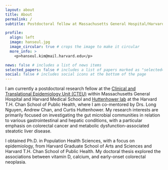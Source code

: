 ```yaml
---
layout: about
title: About
permalink: /
subtitle: Postdoctoral fellow at Massachusetts General Hospital/Harvard Medical School

profile:
  align: left
  image: hanseul.jpg
  image_circular: true # crops the image to make it circular
  more_info: >
    <p>hanseul.kim@mail.harvard.edu</p>

news: false # includes a list of news items
selected_papers: false # includes a list of papers marked as "selected={true}"
social: false # includes social icons at the bottom of the page
---
```


I am currently a postdoctoral research fellow at the [Clinical and Translational Epidemiology Unit (CTEU)](https://www.mghcteu.org/) within Massachusetts General Hospital and Harvard Medical School and [Huttenhower lab](https://huttenhower.sph.harvard.edu/home/) at the Harvard T.H. Chan School of Public Health, where I am co-mentored by Drs. Long Nguyen, Andrew Chan, and Curtis Huttenhower. My research interests are primarily focused on investigating the gut microbial communities in relation to various gastrointestinal and hepatic conditions, with a particular emphasis on colorectal cancer and metabolic dysfunction-associated steatotic liver disease.

I obtained Ph.D. in Population Health Sciences, with a focus on epidemiology, from Harvard Graduate School of Arts and Sciences and Harvard T.H. Chan School of Public Health. My doctoral thesis explored the associations between vitamin D, calcium, and early-onset colorectal neoplasia.
